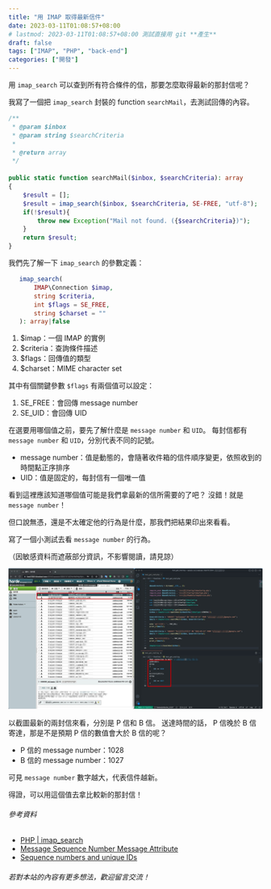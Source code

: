 ```yaml
---
title: "用 IMAP 取得最新信件"
date: 2023-03-11T01:08:57+08:00
# lastmod: 2023-03-11T01:08:57+08:00 測試直接用 git **產生**
draft: false
tags: ["IMAP", "PHP", "back-end"]
categories: ["開發"]
---
```


用 `imap_search` 可以查到所有符合條件的信，那要怎麼取得最新的那封信呢？

我寫了一個把 `imap_search` 封裝的 function `searchMail`，去測試回傳的內容。

```php
/**
 * @param $inbox
 * @param string $searchCriteria
 * 
 * @return array
 */

public static function searchMail($inbox, $searchCriteria): array
{
    $result = [];
    $result = imap_search($inbox, $searchCriteria, SE-FREE, "utf-8");
    if(!$result){
        throw new Exception("Mail not found. ({$searchCriteria})");
    }
    return $result;
}
```

我們先了解一下 `imap_search` 的參數定義：

```php
   imap_search(
       IMAP\Connection $imap,
       string $criteria,
       int $flags = SE_FREE,
       string $charset = ""
   ): array|false
```

1. $imap：一個 IMAP 的實例
2. $criteria：查詢條件描述
3. $flags：回傳值的類型
4. $charset：MIME character set

其中有個關鍵參數 `$flags` 有兩個值可以設定：

1. SE_FREE：會回傳 message number
2. SE_UID：會回傳 UID

在選要用哪個值之前，要先了解什麼是 `message number` 和 `UID`。
每封信都有 `message number` 和 `UID`，分別代表不同的記號。

 - message number：值是動態的，會隨著收件箱的信件順序變更，依照收到的時間點正序排序
 - UID：值是固定的，每封信有一個唯一值

看到這裡應該知道哪個值可能是我們拿最新的信所需要的了吧？
沒錯！就是 `message number`！

但口說無憑，還是不太確定他的行為是什麼，那我們把結果印出來看看。

寫了一個小測試去看 `message number` 的行為。

（因敏感資料而遮蔽部分資訊，不影響閱讀，請見諒）

![](test-message-number.png)

以截圖最新的兩封信來看，分別是 P 信和 B 信。
送達時間的話， P 信晚於 B 信寄達，那是不是預期 P 信的數值會大於 B 信的呢？

 - P 信的 message number：1028
 - B 信的 message number：1027

可見 `message number` 數字越大，代表信件越新。

得證，可以用這個值去拿比較新的那封信！

###### 參考資料
 - [PHP | imap_search](https://www.php.net/manual/en/function.imap-search.php)
 - [Message Sequence Number Message Attribute](https://datatracker.ietf.org/doc/html/rfc3501#section-2.3.1.2)
 - [Sequence numbers and unique IDs](https://www.rebex.net/secure-mail.net/features/imap-messages.aspx#ids)

###### 若對本站的內容有更多想法，歡迎留言交流！
